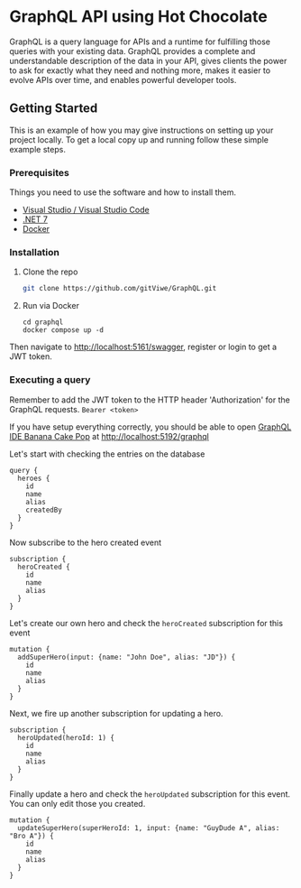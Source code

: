 <!-- ABOUT THE PROJECT -->
# GraphQL API using Hot Chocolate

GraphQL is a query language for APIs and a runtime for fulfilling those queries with your existing data. GraphQL provides a complete and understandable description of the data in your API, gives clients the power to ask for exactly what they need and nothing more, makes it easier to evolve APIs over time, and enables powerful developer tools.


<!-- GETTING STARTED -->
## Getting Started

This is an example of how you may give instructions on setting up your project locally.
To get a local copy up and running follow these simple example steps.

### Prerequisites

Things you need to use the software and how to install them.
* [Visual Studio / Visual Studio Code](https://visualstudio.microsoft.com/)
* [.NET 7](https://devblogs.microsoft.com/dotnet/announcing-dotnet-7/)
* [Docker](https://www.docker.com/)

### Installation

1. Clone the repo
   ```sh
   git clone https://github.com/gitViwe/GraphQL.git
   ```
2. Run via Docker
   ```
   cd graphql
   docker compose up -d
   ```

Then navigate to [http://localhost:5161/swagger](http://localhost:5161/swagger), register or login to get a JWT token.

### Executing a query
Remember to add the JWT token to the HTTP header 'Authorization' for the GraphQL requests.
`Bearer <token>`

If you have setup everything correctly, you should be able to open [GraphQL IDE Banana Cake Pop](https://chillicream.com/docs/hotchocolate/v12/get-started-with-graphql-in-net-core/#executing-a-query) at [http://localhost:5192/graphql](http://localhost:5192/graphql)

Let's start with checking the entries on the database
```
query {
  heroes {
    id
    name
    alias
    createdBy
  }
}
```

Now subscribe to the hero created event
```
subscription {
  heroCreated {
    id
    name
    alias
  }
}
```

Let's create our own hero and check the `heroCreated` subscription for this event
```
mutation {
  addSuperHero(input: {name: "John Doe", alias: "JD"}) {
    id
    name
    alias
  }
}
```

Next, we fire up another subscription for updating a hero.
```
subscription {
  heroUpdated(heroId: 1) {
    id
    name
    alias
  }
}
```

Finally update a hero and check the `heroUpdated` subscription for this event. You can only edit those you created.
```
mutation {
  updateSuperHero(superHeroId: 1, input: {name: "GuyDude A", alias: "Bro A"}) {
    id
    name
    alias
  }
}
```

